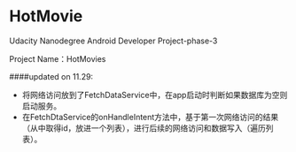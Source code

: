 # HotMovie



Udacity Nanodegree Android Developer Project-phase-3

Project Name：HotMovies

####updated on 11.29:
- 将网络访问放到了FetchDataService中，在app启动时判断如果数据库为空则启动服务。
- 在FetchDtaService的onHandleIntent方法中，基于第一次网络访问的结果（从中取得id，放进一个列表），进行后续的网络访问和数据写入（遍历列表）。
 
